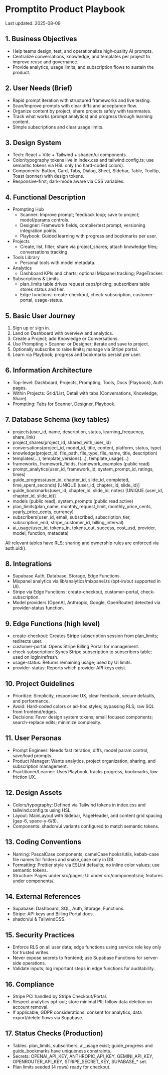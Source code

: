 # Promptito Product Playbook

Last updated: 2025-08-09

## 1. Business Objectives
- Help teams design, test, and operationalize high‑quality AI prompts.
- Centralize conversations, knowledge, and templates per project to improve reuse and governance.
- Provide analytics, usage limits, and subscription flows to sustain the product.

## 2. User Needs (Brief)
- Rapid prompt iteration with structured frameworks and live testing.
- Scan/Improve prompts with clear diffs and acceptance flow.
- Organize content by project; share projects safely with teammates.
- Track what works (prompt analytics) and progress through learning content.
- Simple subscriptions and clear usage limits.

## 3. Design System
- Tech: React + Vite + Tailwind + shadcn/ui components.
- Color/typography tokens live in index.css and tailwind.config.ts; use semantic tokens via HSL only (no hard-coded colors).
- Components: Button, Card, Tabs, Dialog, Sheet, Sidebar, Table, Tooltip, Toast (sonner) with design tokens.
- Responsive-first; dark-mode aware via CSS variables.

## 4. Functional Description
- Prompting Hub
  - Scanner: Improve prompt; feedback loop; save to project; model/params controls.
  - Designer: Framework fields, compile/test prompt, versioning integration points.
  - Playbook: Guided learning with progress and bookmarks per user.
- Projects
  - Create, list, filter; share via project_shares; attach knowledge files; conversations tracking.
- Tools Library
  - Personal tools with model metadata.
- Analytics
  - Dashboard KPIs and charts; optional Mixpanel tracking; PageTracker.
- Subscriptions & Limits
  - plan_limits table drives request caps/pricing; subscribers table stores status and tier.
  - Edge functions: create-checkout, check-subscription, customer-portal, usage-status.

## 5. Basic User Journey
1) Sign up or sign in.
2) Land on Dashboard with overview and analytics.
3) Create a Project; add Knowledge or Conversations.
4) Use Prompting > Scanner or Designer; iterate and save to project.
5) Optionally subscribe to raise limits; manage via Stripe portal.
6) Learn via Playbook; progress and bookmarks persist per user.

## 6. Information Architecture
- Top-level: Dashboard, Projects, Prompting, Tools, Docs (Playbook), Auth pages.
- Within Projects: Grid/List, Detail with tabs (Conversations, Knowledge, Share).
- Prompting: Tabs for Scanner, Designer, Playbook.

## 7. Database Schema (key tables)
- projects(user_id, name, description, status, learning_frequency, share_link)
- project_shares(project_id, shared_with_user_id)
- conversations(project_id, model_id, title, content, platform, status, type)
- knowledge(project_id, file_path, file_type, file_name, title, description)
- templates(...), template_versions(...), template_usage(...)
- frameworks, framework_fields, framework_examples (public read)
- prompt_analytics(user_id, framework_id, system_prompt_id, ratings, times)
- guide_progress(user_id, chapter_id, slide_id, completed, time_spent_seconds) [UNIQUE (user_id, chapter_id, slide_id)]
- guide_bookmarks(user_id, chapter_id, slide_id, notes) [UNIQUE (user_id, chapter_id, slide_id)]
- models (public read), system_prompts (public read active)
- plan_limits(plan_name, monthly_request_limit, monthly_price_cents, yearly_price_cents, currency)
- subscribers(user_id, email, subscribed, subscription_tier, subscription_end, stripe_customer_id, billing_interval)
- ai_usage(user_id, tokens_in, tokens_out, success, cost_usd, provider, model, function, metadata)

All relevant tables have RLS; sharing and ownership rules are enforced via auth.uid().

## 8. Integrations
- Supabase Auth, Database, Storage, Edge Functions.
- Mixpanel analytics via lib/analytics/mixpanel.ts (opt-in/out supported in UI).
- Stripe via Edge Functions: create-checkout, customer-portal, check-subscription.
- Model providers (OpenAI, Anthropic, Google, OpenRouter) detected via provider-status function.

## 9. Edge Functions (high level)
- create-checkout: Creates Stripe subscription session from plan_limits; redirects user.
- customer-portal: Opens Stripe Billing Portal for management.
- check-subscription: Syncs Stripe subscription to subscribers table; used on login/refresh.
- usage-status: Returns remaining usage; used by UI limits.
- provider-status: Reports which provider API keys exist.

## 10. Project Guidelines
- Prioritize: Simplicity, responsive UX, clear feedback, secure defaults, and performance.
- Avoid: Hard-coded colors or ad-hoc styles; bypassing RLS; raw SQL from frontend/edges.
- Decisions: Favor design system tokens; small focused components; search-replace edits; minimize complexity.

## 11. User Personas
- Prompt Engineer: Needs fast iteration, diffs, model param control, save/load prompts.
- Product Manager: Wants analytics, project organization, sharing, and subscription management.
- Practitioner/Learner: Uses Playbook, tracks progress, bookmarks, low friction UX.

## 12. Design Assets
- Colors/typography: Defined via Tailwind tokens in index.css and tailwind.config.ts using HSL.
- Layout: MainLayout with Sidebar, PageHeader, and content grid spacing (gap-6, space-y-6/8).
- Components: shadcn/ui variants configured to match semantic tokens.

## 13. Coding Conventions
- Naming: PascalCase components, camelCase hooks/utils, kebab-case file names for folders and snake_case only in DB.
- Formatting: Prettier style via ESLint defaults; no inline color values; use semantic tokens.
- Structure: Pages under src/pages; UI under src/components/ui; features under components/<feature>.

## 14. External References
- Supabase: Dashboard, SQL, Auth, Storage, Functions.
- Stripe: API keys and Billing Portal docs.
- shadcn/ui & TailwindCSS.

## 15. Security Practices
- Enforce RLS on all user data; edge functions using service role key only for trusted writes.
- Never expose secrets to frontend; use Supabase Functions for server-side operations.
- Validate inputs; log important steps in edge functions for auditability.

## 16. Compliance
- Stripe PCI handled by Stripe Checkout/Portal.
- Respect analytics opt-out; store minimal PII; follow data deletion on account removal.
- If applicable, GDPR considerations: consent for analytics, data export/delete flows via Supabase.

## 17. Status Checks (Production)
- Tables: plan_limits, subscribers, ai_usage exist; guide_progress and guide_bookmarks have uniqueness constraints.
- Secrets: OPENAI_API_KEY, ANTHROPIC_API_KEY, GEMINI_API_KEY, OPENROUTER_API_KEY, STRIPE_SECRET_KEY, SUPABASE_* set.
- Plan limits seeded (4 rows) ready for checkout.

